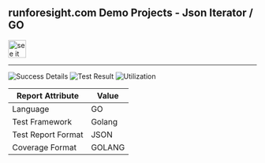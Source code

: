 
## runforesight.com Demo Projects - Json Iterator / GO

<a href="https://app.runforesight.live/repositories/github/runforesight-demo/go/workflow-runs">
  <img src="https://4750167.fs1.hubspotusercontent-na1.net/hubfs/4750167/foresight-live-badge-72.png" height="36" alt="see it on foresight" />
</a>


---
![Success Details](https://api-public.service.runforesight.us/api/v1/badge/success?repoId=87a391ec-8012-4830-ba5f-93bc7d6d7969)
![Test Result](https://api-public.service.runforesight.us/api/v1/badge/test?repoId=87a391ec-8012-4830-ba5f-93bc7d6d7969)
![Utilization](https://api-public.service.runforesight.us/api/v1/badge/utilization?repoId=87a391ec-8012-4830-ba5f-93bc7d6d7969)


| Report Attribute  | Value   |
|---|---|
| Language  | GO |
| Test Framework  | Golang |
| Test Report Format | JSON |
| Coverage Format | GOLANG  |
